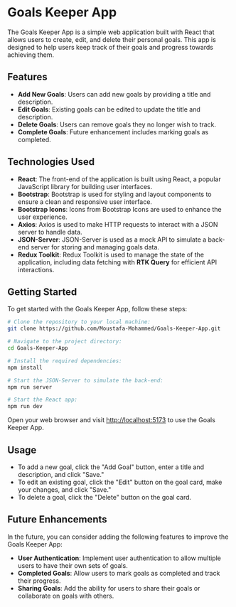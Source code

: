 # Goals Keeper App

The Goals Keeper App is a simple web application built with React that allows users to create, edit, and delete their personal goals. This app is designed to help users keep track of their goals and progress towards achieving them.

## Features

- **Add New Goals**: Users can add new goals by providing a title and description.
- **Edit Goals**: Existing goals can be edited to update the title and description.
- **Delete Goals**: Users can remove goals they no longer wish to track.
- **Complete Goals**: Future enhancement includes marking goals as completed.

## Technologies Used

- **React**: The front-end of the application is built using React, a popular JavaScript library for building user interfaces.
- **Bootstrap**: Bootstrap is used for styling and layout components to ensure a clean and responsive user interface.
- **Bootstrap Icons**: Icons from Bootstrap Icons are used to enhance the user experience.
- **Axios**: Axios is used to make HTTP requests to interact with a JSON server to handle data.
- **JSON-Server**: JSON-Server is used as a mock API to simulate a back-end server for storing and managing goals data.
- **Redux Toolkit**: Redux Toolkit is used to manage the state of the application, including data fetching with **RTK Query** for efficient API interactions.

## Getting Started

To get started with the Goals Keeper App, follow these steps:

```bash
# Clone the repository to your local machine:
git clone https://github.com/Moustafa-Mohammed/Goals-Keeper-App.git

# Navigate to the project directory:
cd Goals-Keeper-App

# Install the required dependencies:
npm install

# Start the JSON-Server to simulate the back-end:
npm run server

# Start the React app:
npm run dev
```

Open your web browser and visit [http://localhost:5173](http://localhost:5173) to use the Goals Keeper App.

## Usage

- To add a new goal, click the "Add Goal" button, enter a title and description, and click "Save."
- To edit an existing goal, click the "Edit" button on the goal card, make your changes, and click "Save."
- To delete a goal, click the "Delete" button on the goal card.

## Future Enhancements

In the future, you can consider adding the following features to improve the Goals Keeper App:

- **User Authentication**: Implement user authentication to allow multiple users to have their own sets of goals.
- **Completed Goals**: Allow users to mark goals as completed and track their progress.
- **Sharing Goals**: Add the ability for users to share their goals or collaborate on goals with others.

